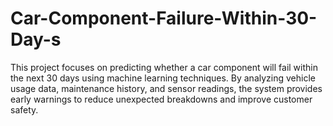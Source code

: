 # Car-Component-Failure-Within-30-Day-s
This project focuses on predicting whether a car component will fail within the next 30 days using machine learning techniques. By analyzing vehicle usage data, maintenance history, and sensor readings, the system provides early warnings to reduce unexpected breakdowns and improve customer safety.
